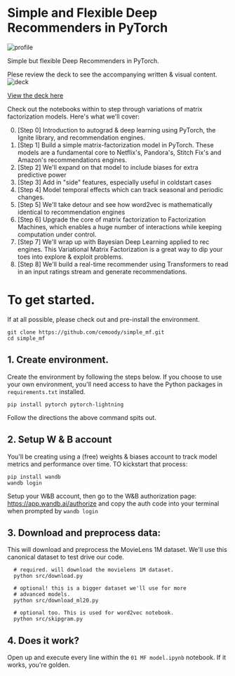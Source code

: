 Simple and Flexible Deep Recommenders in PyTorch
==============================

![profile](https://i.imgur.com/MWSyBfS.png)

Simple but flexible Deep Recommenders in PyTorch.

Plese review the deck to see the accompanying written & visual content. ![deck](https://i.imgur.com/VqmfR4H.png)


[View the deck here](https://docs.google.com/presentation/d/1gv7osHoSX8CHf0uzKSqOlxmmAvPPdmstL0nrZHWiHQM/edit#slide=id.p)

Check out the notebooks within to step through variations of matrix factorization models. Here's what we'll cover:

0. [Step 0] Introduction to autograd & deep learning using PyTorch, the Ignite library, and recommendation engines.
1. [Step 1] Build a simple matrix-factorization model in PyTorch. These models are a fundamental core to Netflix's, Pandora's, Stitch Fix's and Amazon's recommendations engines.
2. [Step 2] We'll expand on that model to include biases for extra predictive power
4. [Step 3] Add in "side" features, especially useful in coldstart cases
5. [Step 4] Model temporal effects which can track seasonal and periodic changes.
3. [Step 5] We'll take detour and see how word2vec is mathematically identical to recommendation engines
6. [Step 6] Upgrade the core of matrix factorization to Factorization Machines, which enables a huge number of interactions while keeping computation under control.
8. [Step 7] We'll wrap up with Bayesian Deep Learning applied to rec engines. This Variational Matrix Factorization is a great way to dip your toes into explore & exploit problems.
8. [Step 8] We'll build a real-time recommender using Transformers to read in an input ratings stream and generate recommendations.

# To get started.
If at all possible, please check out and pre-install the environment.

```
git clone https://github.com/cemoody/simple_mf.git
cd simple_mf
```

## 1. Create environment.
Create the environment by following the steps below. If you choose to use your own environment, you'll need access to have the Python packages in `requirements.txt` installed.

```
pip install pytorch pytorch-lightning
```

Follow the directions the above command spits out.

## 2. Setup W & B account

You'll be creating using a (free) weights & biases account to track model metrics and performance over time. TO kickstart that process:

```
pip install wandb
wandb login
```

Setup your W&B account, then go to the W&B authorization page: https://app.wandb.ai/authorize and copy the auth code into your terminal when prompted by `wandb login`

## 3. Download and preprocess data:
This will download and preprocess the MovieLens 1M dataset. We'll use this canonical dataset to test drive our code.

```
  # required. will download the movielens 1M dataset.
  python src/download.py

  # optional! this is a bigger dataset we'll use for more
  # advanced models.
  python src/download_ml20.py

  # optional too. This is used for word2vec notebook.
  python src/skipgram.py
```

## 4. Does it work?

Open up and execute every line within the `01 MF model.ipynb` notebook. If it works, you're golden.
